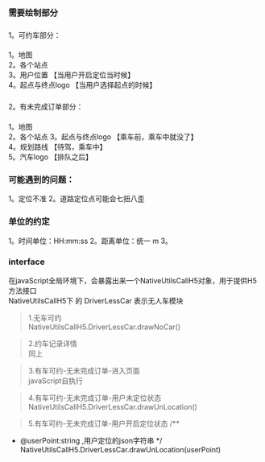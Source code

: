 ### 需要绘制部分
### 
1。可约车部分：
####    
1。地图    
2。各个站点  
3。用户位置  【当用户开启定位当时候】    
4。起点与终点logo 【当用户选择起点的时候】    

###
2。有未完成订单部分：
####
1。地图    
2。各个站点
3。起点与终点logo 【乘车前，乘车中就没了】    
4。规划路线  【待驾，乘车中】    
5。汽车logo 【排队之后】



###  可能遇到的问题：   
1。定位不准
2。道路定位点可能会七扭八歪


### 单位的约定
1。时间单位：HH:mm:ss 
2。距离单位：统一 m
3。



### interface
在javaScript全局环境下，会暴露出来一个NativeUtilsCallH5对象，用于提供H5方法接口  
NativeUtilsCallH5下 的 DriverLessCar 表示无人车模块  

>1.无车可约      
NativeUtilsCallH5.DriverLessCar.drawNoCar()

>2.约车记录详情    
同上

>3.有车可约-无未完成订单-进入页面   
javaScript自执行

>4.有车可约-无未完成订单-用户未定位状态
NativeUtilsCallH5.DriverLessCar.drawUnLocation()

>5.有车可约-无未完成订单-用户开启定位状态
/**
*   @userPoint:string ,用户定位的json字符串
*/
NativeUtilsCallH5.DriverLessCar.drawUnLocation(userPoint)



